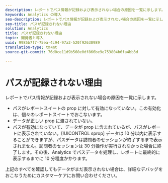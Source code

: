 ```yaml
---
description: レポートでパス情報が記録および表示されない場合の原因を一覧に示します。
keywords: Analytics の導入
seo-description: レポートでパス情報が記録および表示されない場合の原因を一覧に示します。
seo-title: パスが記録されない理由
solution: Analytics
title: パスが記録されない理由
topic: 開発者と導入
uuid: 9985b7f7-75ea-4c94-97a3-520f92630989
translation-type: tm+mt
source-git-commit: 76d0ce11d9b560e0df866be9e753804b6fa4bb3d

---
```



# パスが記録されない理由

レポートでパス情報が記録および表示されない場合の原因を一覧に示します。

* パスがレポートスイートの prop に対して有効になっていない。この有効化は、個々のレポートスイートでおこないます。
* データが正しい prop に渡されていない。
* パスが有効になっていて、データが prop に含まれているが、パスがレポートに表示されていない。[!UICONTROL sprop] データは 10 分以内に表示することができますが、パスデータは訪問者のセッションが終了するまで表示されません。訪問者のセッションは 30 分操作が実行されなかった場合に終了します。その後、Analytics でパスデータを処理し、レポートに最終的に表示するまでに 10 分程度かかります。

上記のすべてを確認してもデータがまだ表示されない場合は、詳細なデバッグをおこなうためにカスタマーケアにお問い合わせください。
